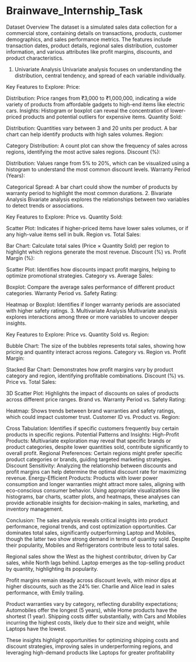 # Brainwave_Internship_Task



Dataset Overview
The dataset is a simulated sales data collection for a commercial store, containing details on transactions, products, customer demographics, and sales performance metrics. The features include transaction dates, product details, regional sales distribution, customer information, and various attributes like profit margins, discounts, and product characteristics.

1. Univariate Analysis
Univariate analysis focuses on understanding the distribution, central tendency, and spread of each variable individually.

Key Features to Explore:
Price:

Distribution: Price ranges from ₹3,000 to ₹1,000,000, indicating a wide variety of products from affordable gadgets to high-end items like electric cars.
Insights: Histogram or boxplot can reveal the concentration of lower-priced products and potential outliers for expensive items.
Quantity Sold:

Distribution: Quantities vary between 3 and 20 units per product. A bar chart can help identify products with high sales volumes.
Region:

Category Distribution: A count plot can show the frequency of sales across regions, identifying the most active sales regions.
Discount (%):

Distribution: Values range from 5% to 20%, which can be visualized using a histogram to understand the most common discount levels.
Warranty Period (Years):

Categorical Spread: A bar chart could show the number of products by warranty period to highlight the most common durations.
2. Bivariate Analysis
Bivariate analysis explores the relationships between two variables to detect trends or associations.

Key Features to Explore:
Price vs. Quantity Sold:

Scatter Plot: Indicates if higher-priced items have lower sales volumes, or if any high-value items sell in bulk.
Region vs. Total Sales:

Bar Chart: Calculate total sales (Price × Quantity Sold) per region to highlight which regions generate the most revenue.
Discount (%) vs. Profit Margin (%):

Scatter Plot: Identifies how discounts impact profit margins, helping to optimize promotional strategies.
Category vs. Average Sales:

Boxplot: Compare the average sales performance of different product categories.
Warranty Period vs. Safety Rating:

Heatmap or Boxplot: Identifies if longer warranty periods are associated with higher safety ratings.
3. Multivariate Analysis
Multivariate analysis explores interactions among three or more variables to uncover deeper insights.

Key Features to Explore:
Price vs. Quantity Sold vs. Region:

Bubble Chart: The size of the bubbles represents total sales, showing how pricing and quantity interact across regions.
Category vs. Region vs. Profit Margin:

Stacked Bar Chart: Demonstrates how profit margins vary by product category and region, identifying profitable combinations.
Discount (%) vs. Price vs. Total Sales:

3D Scatter Plot: Highlights the impact of discounts on sales of products across different price ranges.
Brand vs. Warranty Period vs. Safety Rating:

Heatmap: Shows trends between brand warranties and safety ratings, which could impact customer trust.
Customer ID vs. Product vs. Region:

Cross Tabulation: Identifies if specific customers frequently buy certain products in specific regions.
Potential Patterns and Insights:
High-Profit Products: Multivariate exploration may reveal that specific brands or product categories, despite lower quantities sold, contribute significantly to overall profit.
Regional Preferences: Certain regions might prefer specific product categories or brands, guiding targeted marketing strategies.
Discount Sensitivity: Analyzing the relationship between discounts and profit margins can help determine the optimal discount rate for maximizing revenue.
Energy-Efficient Products: Products with lower power consumption and longer warranties might attract more sales, aligning with eco-conscious consumer behavior.
Using appropriate visualizations like histograms, bar charts, scatter plots, and heatmaps, these analyses can provide actionable insights for decision-making in sales, marketing, and inventory management.


Conclusion:
The sales analysis reveals critical insights into product performance, regional trends, and cost optimization opportunities. Car dominates total sales, significantly outperforming Laptop and Mobiles, though the latter two show strong demand in terms of quantity sold. Despite their popularity, Mobiles and Refrigerators contribute less to total sales.

Regional sales show the West as the highest contributor, driven by Car sales, while North lags behind. Laptop emerges as the top-selling product by quantity, highlighting its popularity.

Profit margins remain steady across discount levels, with minor dips at higher discounts, such as the 24% tier. Charlie and Alice lead in sales performance, with Emily trailing.

Product warranties vary by category, reflecting durability expectations; Automobiles offer the longest (5 years), while Home products have the shortest (1 year). Shipping costs differ substantially, with Cars and Mobiles incurring the highest costs, likely due to their size and weight, while Laptops have the lowest.

These insights highlight opportunities for optimizing shipping costs and discount strategies, improving sales in underperforming regions, and leveraging high-demand products like Laptops for greater profitability

